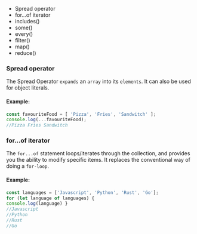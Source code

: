 * Spread operator
* for…of iterator
* includes()
* some()
* every()
* filter()
* map()
* reduce()

### Spread operator
The Spread Operator `expands` an `array` into its `elements`. It can also be used for object literals.

#### Example:
```js
const favouriteFood = [ 'Pizza', 'Fries', 'Sandwitch' ];
console.log(...favouriteFood);
//Pizza Fries Sandwitch
```

### for...of iterator
The `for...of` statement loops/iterates through the collection, and provides you the ability to modify specific items. It replaces the conventional way of doing a `for-loop`.

#### Example:
```js
const languages = ['Javascript', 'Python', 'Rust', 'Go'];
for (let language of languages) {
console.log(language) }
//Javascript
//Python
//Rust
//Go
```
